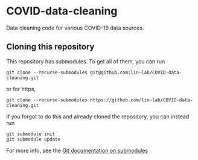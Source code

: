 # COVID-data-cleaning

Data cleaning code for various COVID-19 data sources.

## Cloning this repository

This repository has submodules. To get all of them, you can run

    git clone --recurse-submodules git@github.com:lin-lab/COVID-data-cleaning.git

or for https,

    git clone --recurse-submodules https://github.com/lin-lab/COVID-data-cleaning.git

If you forgot to do this and already cloned the repository, you can instead run

    git submodule init
    git submodule update

For more info, see the [Git documentation on
submodules](https://git-scm.com/book/en/v2/Git-Tools-Submodules)

